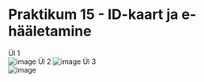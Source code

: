 # Praktikum 15 - ID-kaart ja e-hääletamine  

Ül 1  
![image](https://github.com/JuhanPauklin/AndmeturbePraktikumid/assets/90179916/ae7dba06-ac7b-41fb-855e-229ff0e38a84)
Ül 2
![image](https://github.com/JuhanPauklin/AndmeturbePraktikumid/assets/90179916/6244362c-72fd-4e02-bcb9-6b8b60a21e01)
Ül 3  
![image](https://github.com/JuhanPauklin/AndmeturbePraktikumid/assets/90179916/08f497f9-5d79-4cb3-a8b9-ef4ca634841e)


